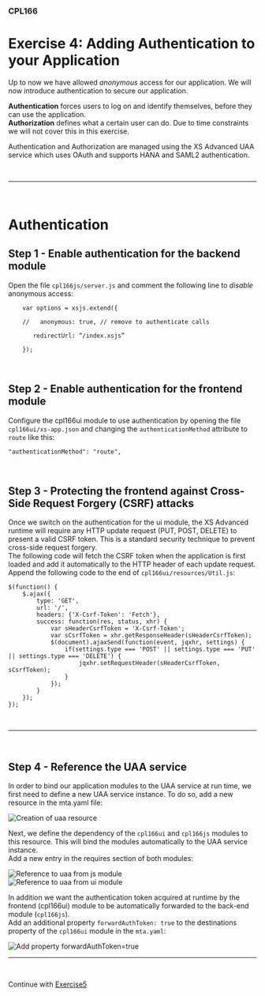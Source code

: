 ### CPL166
# Exercise 4: Adding Authentication to your Application

Up to now we have allowed _anonymous_ access for our application. We will now introduce authentication to secure our application.  
  
**Authentication** forces users to log on and identify themselves, before they can use the application.  
**Authorization** defines what a certain user can do. Due to time constraints we will not cover this in this exercise. 
  
Authentication and Authorization are managed using the XS Advanced UAA service which uses OAuth and supports HANA and SAML2 authentication.

<br>
<hr>
<br>

# Authentication

## Step 1 - Enable authentication for the backend module

Open the file `cpl166js/server.js` and comment the following line to _disable_ anonymous access:

```
    var options = xsjs.extend({

    //   anonymous: true, // remove to authenticate calls

       redirectUrl: “/index.xsjs”

    });
```
<br>


## Step 2 - Enable authentication for the frontend module

Configure the cpl166ui module to use authentication by opening the file `cpl166ui/xs-app.json` and changing the `authenticationMethod` attribute to `route` like this:

```
"authenticationMethod": "route",
```
<br>


## Step 3 - Protecting the frontend against Cross-Side Request Forgery (CSRF) attacks

Once we switch on the authentication for the ui module, the XS Advanced runtime will require any HTTP update request (PUT, POST, DELETE) to present a valid CSRF token. This is a standard security technique to prevent cross-side request forgery.  
The following code will fetch the CSRF token when the application is first loaded and add it automatically to the HTTP header of each update request.   
Append the following code to the end of `cpl166ui/resources/Util.js`:  

```
$(function() {
	$.ajax({
		type: 'GET',
		url: '/',
		headers: {'X-Csrf-Token': 'Fetch'},
		success: function(res, status, xhr) {
			var sHeaderCsrfToken = 'X-Csrf-Token';
			var sCsrfToken = xhr.getResponseHeader(sHeaderCsrfToken);
			$(document).ajaxSend(function(event, jqxhr, settings) {
				if(settings.type === 'POST' || settings.type === 'PUT' || settings.type === 'DELETE') {
					jqxhr.setRequestHeader(sHeaderCsrfToken, sCsrfToken);
				}
			});
		}
	});
});

```

<br>
<hr>
<br>

## Step 4 - Reference the UAA service

In order to bind our application modules to the UAA service at run time, we first need to define a new UAA service instance.
To do so, add a new resource in the mta.yaml file:

<img src="img/uaa_create.png" alt="Creation of uaa resource">

<br>

Next, we define the dependency of the `cpl166ui` and `cpl166js` modules to this resource. This will bind the modules automatically to the UAA service instance.   
Add a new entry in the requires section of both modules:  

<img src="img/js_uaa.png" alt="Reference to uaa from js module">
<br>
<img src="img/ui_uaa.png" alt="Reference to uaa from ui module">

In addition we want the authentication token acquired at runtime by the frontend (cpl166ui) module to be automatically forwarded to the back-end module (`cpl166js`).  
Add an additional property `forwardAuthToken: true` to the destinations property of the `cpl166ui` module in the `mta.yaml`:  

<img src="img/forwardAuthToken.png" alt="Add property forwardAuthToken=true">
<br>
<hr>
<br>

Continue with [Exercise5](../exercise5/README.md)
